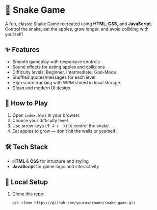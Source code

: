 # 🐍 Snake Game

A fun, classic Snake Game recreated using **HTML**, **CSS**, and **JavaScript**. Control the snake, eat the apples, grow longer, and avoid colliding with yourself!

## ✨ Features
- Smooth gameplay with responsive controls
- Sound effects for eating apples and collisions
- Difficulty levels: Beginner, Intermediate, God-Mode
- Shuffled quotes/messages for each level
- High score tracking with WPM stored in local storage
- Clean and modern UI design

## 🚀 How to Play
1. Open `index.html` in your browser.
2. Choose your difficulty level.
3. Use arrow keys (↑ ↓ ← →) to control the snake.
4. Eat apples to grow — don’t hit the walls or yourself!

## 🛠️ Tech Stack
- **HTML** & **CSS** for structure and styling
- **JavaScript** for game logic and interactivity

## 📂 Local Setup
1. Clone this repo:  
   ```bash
   git clone https://github.com/yourusername/snake-game.git
